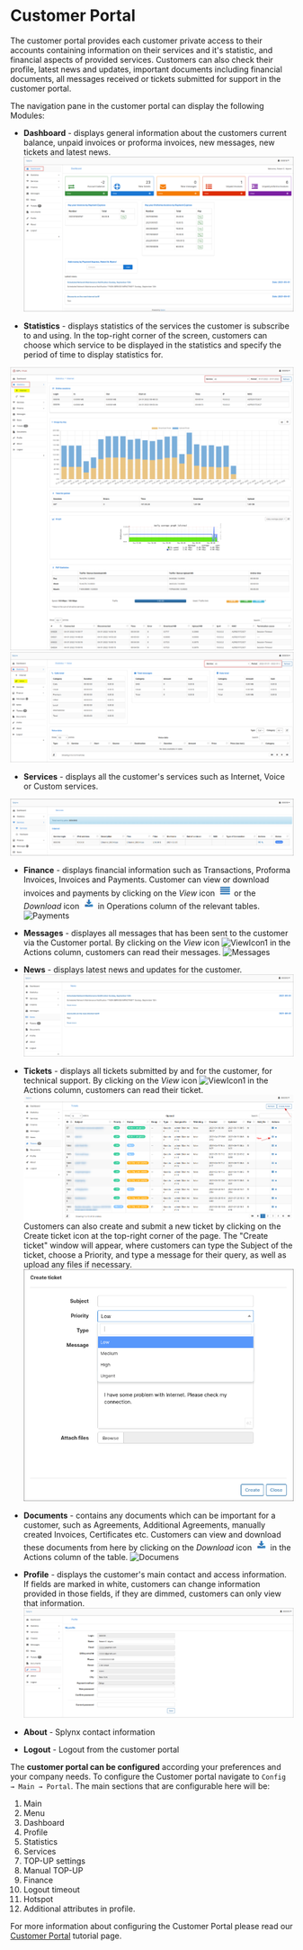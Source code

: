 Customer Portal
==========

The customer portal provides each customer private access to their accounts containing information on their services and it's statistic, and financial aspects of provided services. Customers can also check their profile, latest news and updates, important documents including financial documents, all messages received or tickets submitted for support in the customer portal.

The navigation pane in the customer portal can display the following Modules:

* **Dashboard** -  displays general information about the customers current balance, unpaid invoices or proforma invoices, new messages, new tickets and latest news.
![Dashboard](dashboard.png)


* **Statistics** - displays statistics of the services the customer is subscribe to and using. In the top-right corner of the screen, customers can choose which service to be displayed in the statistics and specify the period of time to display statistics for.

![Statistics](statistics.png)
![Statistics_voice](voice_statistics.png)

* **Services** - displays all the customer's services such as Internet, Voice or Custom services.

![Services](services.png)


* **Finance** - displays financial information such as Transactions, Proforma Invoices, Invoices and Payments. Customer can view or download invoices and payments by clicking on the *View* icon <icon class="image-icon">![ViewIcon](view_icon.png)</icon> or the *Download* icon <icon class="image-icon">![DownloadIcon](download_icon.png)</icon> in Operations column of the relevant tables.
![Payments](payments.png)


* **Messages** - displayes all messages that has been sent to the customer via the Customer portal.
By clicking on the *View* icon <icon class="image-icon">![ViewIcon1](view_icon1.png)</icon> in the Actions column, customers can read their messages.
![Messages](messages.png)


* **News** - displays latest news and updates for the customer.
![News](news.png)


* **Tickets** - displays all tickets submitted by and for the customer, for technical support. By clicking on the *View* icon <icon class="image-icon">![ViewIcon1](view_icon1.png)</icon> in the Actions column, customers can read their ticket.
![Tickets](tickets.png)
Customers can also create and submit a new ticket by clicking on the Create ticket icon at the top-right corner of the page. The "Create ticket" window will appear, where customers can type the Subject of the ticket, choose a Priority, and type a message for their query, as well as upload any files if necessary.
![CreateTicket](create_ticket.png)


* **Documents** - contains any documents which can be important for a customer, such as Agreements, Additional Agreements, manually created Invoices, Certificates etc. Customers can view and download these documents from here by clicking on the *Download* icon <icon class="image-icon">![DownloadIcon](download_icon.png)</icon> in the Actions column of the table.
![Documens](documents.png)


* **Profile** - displays the customer's main contact and access information.  If fields are marked in white, customers can change information provided in those fields, if they are dimmed, customers can only view that information.
![Profile](profile.png)

* **About** - Splynx contact information
* **Logout** - Logout from the customer portal

The **customer portal can be configured** according your preferences and your company needs. To configure the Customer portal navigate to `Config → Main → Portal`. The main sections that are configurable here will be:

1. Main
2. Menu
3. Dashboard
4. Profile
5. Statistics
6. Services
7. TOP-UP settings
8. Manual TOP-UP
9. Finance
10. Logout timeout
11. Hotspot
12. Additional attributes in profile.


For more information about configuring the Customer Portal please read our [Customer Portal](configuration/main_configuration/portal/portal.md) tutorial page.
